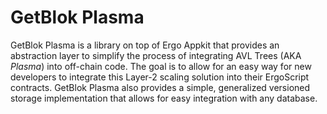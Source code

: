 # GetBlok Plasma
GetBlok Plasma is a library on top of Ergo Appkit that provides an abstraction layer to simplify
the process of integrating AVL Trees (AKA *Plasma*) into off-chain code. The goal is to allow for an easy way
for new developers to integrate this Layer-2 scaling solution into their ErgoScript contracts. GetBlok Plasma
also provides a simple, generalized versioned storage implementation that allows for easy integration with any database.

